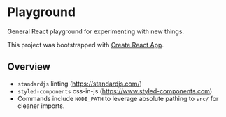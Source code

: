 
# Playground

General React playground for experimenting with new things.

This project was bootstrapped with [Create React App](https://github.com/facebookincubator/create-react-app).

## Overview

* `standardjs` linting (https://standardjs.com/)
* `styled-components` css-in-js (https://www.styled-components.com)
* Commands include `NODE_PATH` to leverage absolute pathing to `src/` for cleaner imports.
